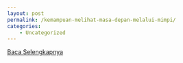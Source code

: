 ```yaml
---
layout: post
permalink: /kemampuan-melihat-masa-depan-melalui-mimpi/
categories:
    - Uncategorized
---
```


[Baca Selengkapnya](/10)
